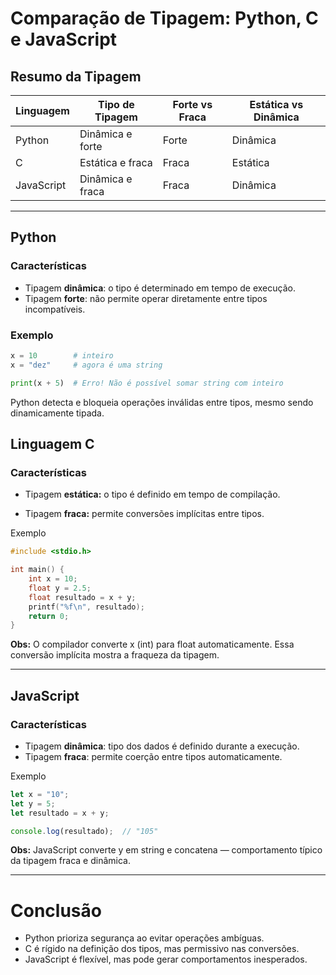 # Comparação de Tipagem: Python, C e JavaScript

## Resumo da Tipagem

| Linguagem   | Tipo de Tipagem     | Forte vs Fraca | Estática vs Dinâmica |
|-------------|---------------------|----------------|-----------------------|
| Python      | Dinâmica e forte    | Forte          | Dinâmica              |
| C           | Estática e fraca    | Fraca          | Estática              |
| JavaScript  | Dinâmica e fraca    | Fraca          | Dinâmica              |

---

## Python

### Características
- Tipagem **dinâmica**: o tipo é determinado em tempo de execução.
- Tipagem **forte**: não permite operar diretamente entre tipos incompatíveis.

### Exemplo

```python
x = 10        # inteiro
x = "dez"     # agora é uma string

print(x + 5)  # Erro! Não é possível somar string com inteiro
```
Python detecta e bloqueia operações inválidas entre tipos, mesmo sendo dinamicamente tipada.


## Linguagem C

### Características
- Tipagem **estática:** o tipo é definido em tempo de compilação.

- Tipagem **fraca:** permite conversões implícitas entre tipos.

Exemplo
```c
#include <stdio.h>

int main() {
    int x = 10;
    float y = 2.5;
    float resultado = x + y;
    printf("%f\n", resultado);
    return 0;
}
```
**Obs:** O compilador converte x (int) para float automaticamente. Essa conversão implícita mostra a fraqueza da tipagem.

---
## JavaScript

### Características

- Tipagem **dinâmica**: tipo dos dados é definido durante a execução.
- Tipagem **fraca**: permite coerção entre tipos automaticamente.

Exemplo
```javascript
let x = "10";
let y = 5;
let resultado = x + y;

console.log(resultado);  // "105"
```
**Obs:** JavaScript converte y em string e concatena — comportamento típico da tipagem fraca e dinâmica.

---
# Conclusão
 - Python prioriza segurança ao evitar operações ambíguas.
 - C é rígido na definição dos tipos, mas permissivo nas conversões.
 - JavaScript é flexível, mas pode gerar comportamentos inesperados.